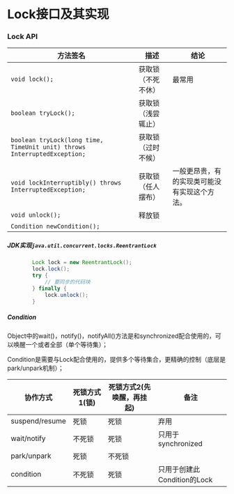 # Lock接口及其实现

### Lock API

| 方法签名                                                     | 描述               | 结论                                         |
| ------------------------------------------------------------ | ------------------ | -------------------------------------------- |
| `void lock();`                                               | 获取锁（不死不休） | 最常用                                       |
| `boolean tryLock();`                                         | 获取锁（浅尝辄止） |                                              |
| `boolean tryLock(long time, TimeUnit unit) throws InterruptedException;` | 获取锁（过时不候） |                                              |
| `void lockInterruptibly() throws InterruptedException;`      | 获取锁（任人摆布） | 一般更昂贵，有的实现类可能没有实现这个方法。 |
| `void unlock();`                                             | 释放锁             |                                              |
| `Condition newCondition();`                                  |                    |                                              |



##### JDK实现`java.util.concurrent.locks.ReentrantLock`

```java
        Lock lock = new ReentrantLock();
        lock.lock();
        try {
            // 要同步的代码块
        } finally {
            lock.unlock();
        }
```

##### Condition

Object中的wait()，notify()，notifyAll()方法是和synchronized配合使用的，可以唤醒一个或者全部（单个等待集）； 

Condition是需要与Lock配合使用的，提供多个等待集合，更精确的控制（底层是park/unpark机制）；

| 协作方式       | 死锁方式1(锁) | 死锁方式2(先唤醒，再挂起) | 备注                        |
| -------------- | ------------- | ------------------------- | --------------------------- |
| suspend/resume | 死锁          | 死锁                      | 弃用                        |
| wait/notify    | 不死锁        | 死锁                      | 只用于synchronized          |
| park/unpark    | 死锁          | 不死锁                    |                             |
| condition      | 不死锁        | 死锁                      | 只用于创建此Condition的Lock |

